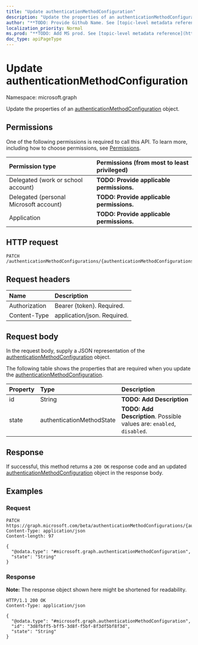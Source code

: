 ```yaml
---
title: "Update authenticationMethodConfiguration"
description: "Update the properties of an authenticationMethodConfiguration object."
author: "**TODO: Provide Github Name. See [topic-level metadata reference](https://msgo.azurewebsites.net/add/document/guidelines/metadata.html#topic-level-metadata)**"
localization_priority: Normal
ms.prod: "**TODO: Add MS prod. See [topic-level metadata reference](https://msgo.azurewebsites.net/add/document/guidelines/metadata.html#topic-level-metadata)**"
doc_type: apiPageType
---
```


# Update authenticationMethodConfiguration
Namespace: microsoft.graph

Update the properties of an [authenticationMethodConfiguration](../resources/authenticationmethodconfiguration.md) object.

## Permissions
One of the following permissions is required to call this API. To learn more, including how to choose permissions, see [Permissions](/graph/permissions-reference).

|Permission type|Permissions (from most to least privileged)|
|:---|:---|
|Delegated (work or school account)|**TODO: Provide applicable permissions.**|
|Delegated (personal Microsoft account)|**TODO: Provide applicable permissions.**|
|Application|**TODO: Provide applicable permissions.**|

## HTTP request

<!-- {
  "blockType": "ignored"
}
-->
``` http
PATCH /authenticationMethodConfigurations/{authenticationMethodConfigurationsId}
```

## Request headers
|Name|Description|
|:---|:---|
|Authorization|Bearer {token}. Required.|
|Content-Type|application/json. Required.|

## Request body
In the request body, supply a JSON representation of the [authenticationMethodConfiguration](../resources/authenticationmethodconfiguration.md) object.

The following table shows the properties that are required when you update the [authenticationMethodConfiguration](../resources/authenticationmethodconfiguration.md).

|Property|Type|Description|
|:---|:---|:---|
|id|String|**TODO: Add Description**|
|state|authenticationMethodState|**TODO: Add Description**. Possible values are: `enabled`, `disabled`.|



## Response

If successful, this method returns a `200 OK` response code and an updated [authenticationMethodConfiguration](../resources/authenticationmethodconfiguration.md) object in the response body.

## Examples

### Request
<!-- {
  "blockType": "request",
  "name": "update_authenticationmethodconfiguration"
}
-->
``` http
PATCH https://graph.microsoft.com/beta/authenticationMethodConfigurations/{authenticationMethodConfigurationsId}
Content-Type: application/json
Content-length: 97

{
  "@odata.type": "#microsoft.graph.authenticationMethodConfiguration",
  "state": "String"
}
```


### Response
**Note:** The response object shown here might be shortened for readability.
<!-- {
  "blockType": "response",
  "truncated": true
}
-->
``` http
HTTP/1.1 200 OK
Content-Type: application/json

{
  "@odata.type": "#microsoft.graph.authenticationMethodConfiguration",
  "id": "3d8fbff5-bff5-3d8f-f5bf-8f3df5bf8f3d",
  "state": "String"
}
```

